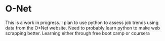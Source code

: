 # O-Net
This is a work in progress. I plan to use python to assess job trends using data from the O*Net website.
Need to probably learn python to make web scrapping better. Learning either through free boot camp or coursera

